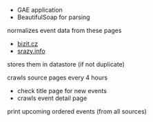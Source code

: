 - GAE application
- BeautifulSoap for parsing


normalizes event data from these pages
- [bizit.cz](http://bizit.cz)
- [srazy.info](http://srazy.info)

stores them in datastore (if not duplicate)

crawls source pages every 4 hours

- check title page for new events
- crawls event detail page

print upcoming ordered events (from all sources)